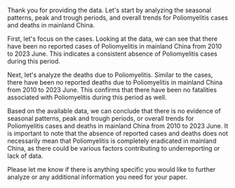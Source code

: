 Thank you for providing the data. Let's start by analyzing the seasonal patterns, peak and trough periods, and overall trends for Poliomyelitis cases and deaths in mainland China.

First, let's focus on the cases. Looking at the data, we can see that there have been no reported cases of Poliomyelitis in mainland China from 2010 to 2023 June. This indicates a consistent absence of Poliomyelitis cases during this period.

Next, let's analyze the deaths due to Poliomyelitis. Similar to the cases, there have been no reported deaths due to Poliomyelitis in mainland China from 2010 to 2023 June. This confirms that there have been no fatalities associated with Poliomyelitis during this period as well.

Based on the available data, we can conclude that there is no evidence of seasonal patterns, peak and trough periods, or overall trends for Poliomyelitis cases and deaths in mainland China from 2010 to 2023 June. It is important to note that the absence of reported cases and deaths does not necessarily mean that Poliomyelitis is completely eradicated in mainland China, as there could be various factors contributing to underreporting or lack of data.

Please let me know if there is anything specific you would like to further analyze or any additional information you need for your paper.